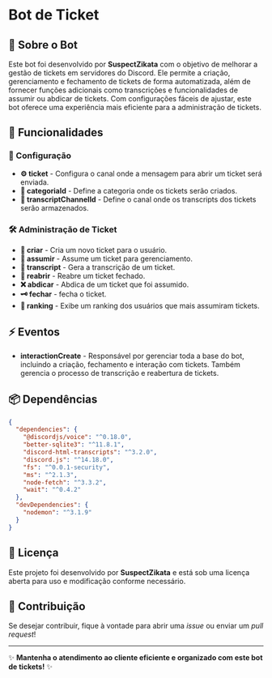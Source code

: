 # Bot de Ticket

## 🤖 Sobre o Bot

Este bot foi desenvolvido por **SuspectZikata** com o objetivo de melhorar a gestão de tickets em servidores do Discord. Ele permite a criação, gerenciamento e fechamento de tickets de forma automatizada, além de fornecer funções adicionais como transcrições e funcionalidades de assumir ou abdicar de tickets. Com configurações fáceis de ajustar, este bot oferece uma experiência mais eficiente para a administração de tickets.

## 🚀 Funcionalidades

### 🔧 Configuração
- **⚙️ ticket** - Configura o canal onde a mensagem para abrir um ticket será enviada.
- **📂 categoriaId** - Define a categoria onde os tickets serão criados.
- **📄 transcriptChannelId** - Define o canal onde os transcripts dos tickets serão armazenados.

### 🛠️ Administração de Ticket
- **🎫 criar** - Cria um novo ticket para o usuário.
- **👤 assumir** - Assume um ticket para gerenciamento.
- **📜 transcript** - Gera a transcrição de um ticket.
- **🔄 reabrir** - Reabre um ticket fechado.
- **❌ abdicar** - Abdica de um ticket que foi assumido.
- **🗝 fechar** - fecha o ticket.
- **🏅 ranking** - Exibe um ranking dos usuários que mais assumiram tickets.

## ⚡ Eventos

- **interactionCreate** - Responsável por gerenciar toda a base do bot, incluindo a criação, fechamento e interação com tickets. Também gerencia o processo de transcrição e reabertura de tickets.

## 📦 Dependências
```json
{
  "dependencies": {
    "@discordjs/voice": "^0.18.0",
    "better-sqlite3": "^11.8.1",
    "discord-html-transcripts": "^3.2.0",
    "discord.js": "^14.18.0",
    "fs": "^0.0.1-security",
    "ms": "^2.1.3",
    "node-fetch": "^3.3.2",
    "wait": "^0.4.2"
  },
  "devDependencies": {
    "nodemon": "^3.1.9"
  }
}
```

## 📜 Licença
Este projeto foi desenvolvido por **SuspectZikata** e está sob uma licença aberta para uso e modificação conforme necessário.

## 🌟 Contribuição
Se desejar contribuir, fique à vontade para abrir uma *issue* ou enviar um *pull request*!

---
✨ **Mantenha o atendimento ao cliente eficiente e organizado com este bot de tickets!** ✨
